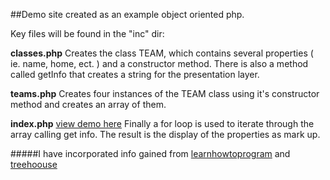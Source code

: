 ##Demo site created as an example object oriented php. 



Key files will be found in the "inc" dir:

**classes.php** 
Creates the class TEAM, which contains several properties ( ie. name, home, ect. ) and a constructor method. There is also a method called getInfo that creates a string for the presentation layer. 


**teams.php**
Creates four instances of the TEAM class using it's constructor method and creates an array of them. 


**index.php** [view demo here](http://www.charlesamoss.com/epicodus/epicOOP/)
Finally a for loop is used to iterate through the array calling get info. The result is the display of the properties as mark up.

#####I have incorporated info gained from [learnhowtoprogram](https://www.learnhowtoprogram.com) and [treehoouse](http://teamtreehouse.com/library/objectoriented-php-basics)

